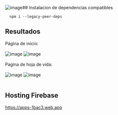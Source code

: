![image](https://github.com/Jhordy11/Segunda-evaluaci-n-main/assets/111138912/e8b60448-aade-4de5-b23f-ade3be6a2552)## Instalacion de dependencias compatibles
```
  npm i --legacy-peer-deps
```
## Resultados
Página de inicio: <br><br>
![image](https://github.com/Miguel-Paredes/Segunda-evaluaci-n/assets/111138912/e37e378f-e4c3-446c-ab17-9762116e8215)
![image](https://github.com/Miguel-Paredes/Segunda-evaluaci-n/assets/111138912/ecf96aa3-8f23-4f0d-bc99-1bc0d3d0d97e)<br><br>
Pagina de hoja de vida: <br><br>
![image](https://github.com/Jhordy11/Segunda-evaluaci-n-main/assets/111138912/577e8b2f-0893-4471-866e-ebcba4326fe6)
![image](https://github.com/Jhordy11/Segunda-evaluaci-n-main/assets/111138912/aca40db0-98ba-445e-b093-47d5b17f7a0a)<br><br>

## Hosting Firebase
https://apps-1bac3.web.app
